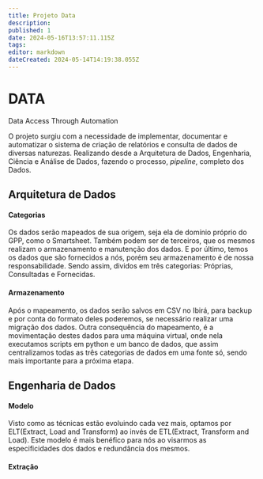 ```yaml
---
title: Projeto Data
description: 
published: 1
date: 2024-05-16T13:57:11.115Z
tags: 
editor: markdown
dateCreated: 2024-05-14T14:19:38.055Z
---
```


# DATA
Data Access Through Automation

O projeto surgiu com a necessidade de implementar, documentar e automatizar o sistema de criação de relatórios e consulta de dados de diversas naturezas. Realizando desde a Arquitetura de Dados, Engenharia, Ciência e Análise de Dados, fazendo o processo, *pipeline*, completo dos Dados.


## Arquitetura de Dados
#### Categorias
Os dados serão mapeados de sua origem, seja ela de domínio próprio do GPP, como o Smartsheet. Também podem ser de terceiros, que os mesmos realizam o armazenamento e manutenção dos dados. E por último, temos os dados que são fornecidos a nós, porém seu armazenamento é de nossa responsabilidade. Sendo assim, dividos em três categorias: Próprias, Consultadas e Fornecidas.

#### Armazenamento
Após o mapeamento, os dados serão salvos em CSV no Ibirá, para backup e por conta do formato deles poderemos, se necessário realizar uma migração dos dados. Outra consequência do mapeamento, é a movimentação destes dados para uma máquina virtual, onde nela executamos scripts em python e um banco de dados, que assim centralizamos todas as três categorias de dados em uma fonte só, sendo mais importante para a próxima etapa.

## Engenharia de Dados
#### Modelo
Visto como as técnicas estão evoluindo cada vez mais, optamos por ELT(Extract, Load and Transform) ao invés de ETL(Extract, Transform and Load). Este modelo é mais benéfico para nós ao visarmos as especificidades dos dados e redundância dos mesmos.

#### Extração



